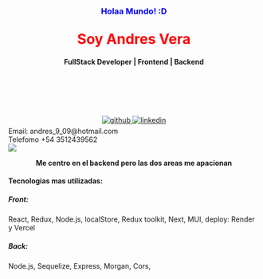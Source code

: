<div align="center">
  <h3 style="color: blue; margin-top: 20px; margin-bottom: -10px;"> Holaa Mundo! :D  </h3>
  <div style="color: red;">
    <h1> Soy Andres Vera </h1>
  </div>
  <h4 style="margin-bottom: 100px;"> FullStack Developer | Frontend | Backend</h4>
</div>


<div align="center">
<a href="https://github.com/AndresXX1" target="_blank">
<img src=https://img.shields.io/badge/github-%2324292e.svg?&style=for-the-badge&logo=github&logoColor=white alt=github style="margin-bottom: 5px;" />
</a>
<a href="https://www.linkedin.com/in/andres-vera-676414281/" target="_blank">
<img src=https://img.shields.io/badge/linkedin-%231E77B5.svg?&style=for-the-badge&logo=linkedin&logoColor=white alt=linkedin style="margin-bottom: 5px;" />
</a>  
</div>  
<div>
Email: andres_9_09@hotmail.com
</div>
<div>
Telefomo +54 3512439562
</div>
<img src="https://i.pinimg.com/originals/2f/f4/28/2ff428006f3ade5f10beac69372062ab.gif" align="center" style="width: 100%, marginBottom: 10px" />
</div>  
  


  

**<ins><div align="center">Me centro en el backend pero las dos areas me apacionan</div></ins>**  
  <div>
<h4>Tecnologias mas utilizadas: <h4/>
<h5> Front: </h5>
<p> React, Redux, Node.js, localStore, Redux toolkit, Next, MUI, deploy: Render y Vercel</p>
<h5> Back: </h5> 
<p> Node.js, Sequelize, Express, Morgan, Cors,</p>
</div>
